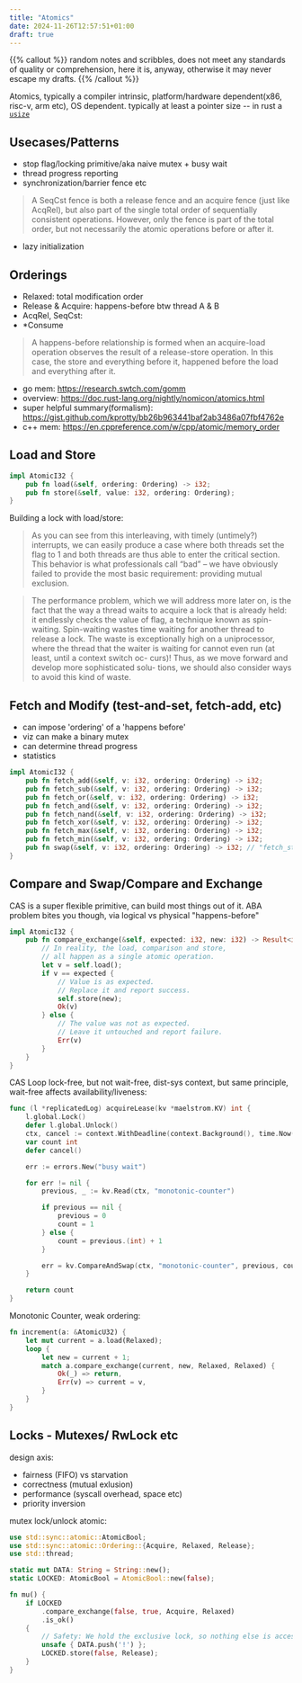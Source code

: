 ```yaml
---
title: "Atomics"
date: 2024-11-26T12:57:51+01:00
draft: true
---
```


{{% callout %}}
random notes and scribbles, does not meet any standards of quality or 
comprehension, here it is, anyway, otherwise it may never escape my drafts.
{{% /callout %}}


Atomics, typically a compiler intrinsic, platform/hardware dependent(x86, risc-v, arm etc), OS dependent.
typically at least a pointer size -- in rust a [`usize`](https://doc.rust-lang.org/std/primitive.usize.html)

## Usecases/Patterns
- stop flag/locking primitive/aka naive mutex + busy wait
- thread progress reporting
- synchronization/barrier fence etc
> A SeqCst fence is both a release fence and an acquire fence (just like AcqRel), but also part of the single total order of sequentially consistent operations. However, only the fence is part of the total order, but not necessarily the atomic operations before or after it.

- lazy initialization

## Orderings
- Relaxed: total modification order
- Release & Acquire: happens-before btw  thread A & B
- AcqRel, SeqCst: 
- *Consume

> A happens-before relationship is formed when an acquire-load operation observes the result of a release-store operation. In this case, the store and everything before it, happened before the load and everything after it.

- go mem: https://research.swtch.com/gomm
- overview: https://doc.rust-lang.org/nightly/nomicon/atomics.html
- super helpful summary(formalism): https://gist.github.com/kprotty/bb26b963441baf2ab3486a07fbf4762e
- c++ mem: https://en.cppreference.com/w/cpp/atomic/memory_order


## Load and Store

```rust
impl AtomicI32 {
    pub fn load(&self, ordering: Ordering) -> i32;
    pub fn store(&self, value: i32, ordering: Ordering);
}
```

Building a lock with load/store:

> As you can see from this interleaving, with timely (untimely?) interrupts, we can easily produce a case where both threads set the flag to 1 and both threads are thus able to enter the critical section. This behavior is what professionals call “bad” – we have obviously failed to provide the most basic requirement: providing mutual exclusion.

> The performance problem, which we will address more later on, is the fact that the way a thread waits to acquire a lock that is already held: it endlessly checks the value of flag, a technique known as spin-waiting. Spin-waiting wastes time waiting for another thread to release a lock. The waste is exceptionally high on a uniprocessor, where the thread that the waiter is waiting for cannot even run (at least, until a context switch oc- curs)! Thus, as we move forward and develop more sophisticated solu- tions, we should also consider ways to avoid this kind of waste.

## Fetch and Modify (test-and-set, fetch-add, etc)
- can impose 'ordering' of a 'happens before'
- viz can make a binary mutex
- can determine thread progress
- statistics

```rust
impl AtomicI32 {
    pub fn fetch_add(&self, v: i32, ordering: Ordering) -> i32;
    pub fn fetch_sub(&self, v: i32, ordering: Ordering) -> i32;
    pub fn fetch_or(&self, v: i32, ordering: Ordering) -> i32;
    pub fn fetch_and(&self, v: i32, ordering: Ordering) -> i32;
    pub fn fetch_nand(&self, v: i32, ordering: Ordering) -> i32;
    pub fn fetch_xor(&self, v: i32, ordering: Ordering) -> i32;
    pub fn fetch_max(&self, v: i32, ordering: Ordering) -> i32;
    pub fn fetch_min(&self, v: i32, ordering: Ordering) -> i32;
    pub fn swap(&self, v: i32, ordering: Ordering) -> i32; // "fetch_store"
}
```


## Compare and Swap/Compare and Exchange
CAS is a super flexible primitive, can build most things out of it. ABA problem bites you though, 
via logical vs physical "happens-before"

```rust
impl AtomicI32 {
    pub fn compare_exchange(&self, expected: i32, new: i32) -> Result<i32, i32> {
        // In reality, the load, comparison and store,
        // all happen as a single atomic operation.
        let v = self.load();
        if v == expected {
            // Value is as expected.
            // Replace it and report success.
            self.store(new);
            Ok(v)
        } else {
            // The value was not as expected.
            // Leave it untouched and report failure.
            Err(v)
        }
    }
}
```

CAS Loop lock-free, but not wait-free, dist-sys context, but same principle, wait-free affects availability/liveness:
```go
func (l *replicatedLog) acquireLease(kv *maelstrom.KV) int {
	l.global.Lock()
	defer l.global.Unlock()
	ctx, cancel := context.WithDeadline(context.Background(), time.Now().Add(400*time.Millisecond))
	var count int
	defer cancel()

	err := errors.New("busy wait")

	for err != nil {
		previous, _ := kv.Read(ctx, "monotonic-counter")

		if previous == nil {
			previous = 0
			count = 1
		} else {
			count = previous.(int) + 1
		}

		err = kv.CompareAndSwap(ctx, "monotonic-counter", previous, count, true)
	}

	return count
}
```

Monotonic Counter, weak ordering:

```rust
fn increment(a: &AtomicU32) {
    let mut current = a.load(Relaxed);
    loop {
        let new = current + 1;
        match a.compare_exchange(current, new, Relaxed, Relaxed) {
            Ok(_) => return,
            Err(v) => current = v,
        }
    }
}
```

## Locks - Mutexes/ RwLock etc

design axis:
- fairness (FIFO) vs starvation
- correctness (mutual exlusion)
- performance (syscall overhead, space etc)
- priority inversion

mutex lock/unlock atomic:
```rust
use std::sync::atomic::AtomicBool;
use std::sync::atomic::Ordering::{Acquire, Relaxed, Release};
use std::thread;

static mut DATA: String = String::new();
static LOCKED: AtomicBool = AtomicBool::new(false);

fn mu() {
    if LOCKED
        .compare_exchange(false, true, Acquire, Relaxed)
        .is_ok()
    {
        // Safety: We hold the exclusive lock, so nothing else is accessing DATA.
        unsafe { DATA.push('!') };
        LOCKED.store(false, Release);
    }
}
```
